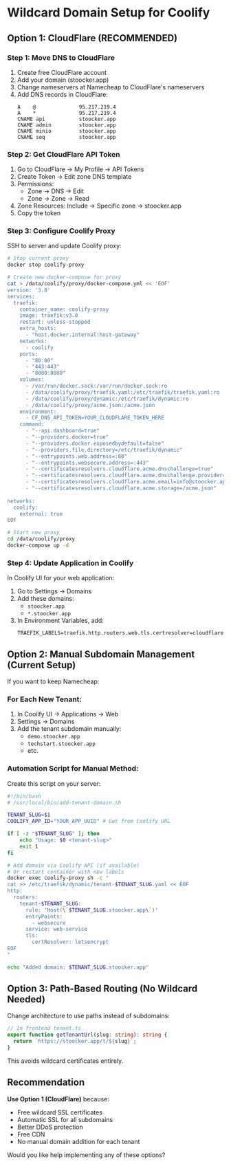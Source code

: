 # Wildcard Domain Setup for Coolify

## Option 1: CloudFlare (RECOMMENDED)

### Step 1: Move DNS to CloudFlare
1. Create free CloudFlare account
2. Add your domain (stoocker.app)
3. Change nameservers at Namecheap to CloudFlare's nameservers
4. Add DNS records in CloudFlare:
   ```
   A    @              95.217.219.4
   A    *              95.217.219.4
   CNAME api           stoocker.app
   CNAME admin         stoocker.app
   CNAME minio         stoocker.app
   CNAME seq           stoocker.app
   ```

### Step 2: Get CloudFlare API Token
1. Go to CloudFlare → My Profile → API Tokens
2. Create Token → Edit zone DNS template
3. Permissions:
   - Zone → DNS → Edit
   - Zone → Zone → Read
4. Zone Resources: Include → Specific zone → stoocker.app
5. Copy the token

### Step 3: Configure Coolify Proxy
SSH to server and update Coolify proxy:

```bash
# Stop current proxy
docker stop coolify-proxy

# Create new docker-compose for proxy
cat > /data/coolify/proxy/docker-compose.yml << 'EOF'
version: '3.8'
services:
  traefik:
    container_name: coolify-proxy
    image: traefik:v3.0
    restart: unless-stopped
    extra_hosts:
      - "host.docker.internal:host-gateway"
    networks:
      - coolify
    ports:
      - "80:80"
      - "443:443"
      - "8080:8080"
    volumes:
      - /var/run/docker.sock:/var/run/docker.sock:ro
      - /data/coolify/proxy/traefik.yaml:/etc/traefik/traefik.yaml:ro
      - /data/coolify/proxy/dynamic:/etc/traefik/dynamic:ro
      - /data/coolify/proxy/acme.json:/acme.json
    environment:
      - CF_DNS_API_TOKEN=YOUR_CLOUDFLARE_TOKEN_HERE
    command:
      - "--api.dashboard=true"
      - "--providers.docker=true"
      - "--providers.docker.exposedbydefault=false"
      - "--providers.file.directory=/etc/traefik/dynamic"
      - "--entrypoints.web.address=:80"
      - "--entrypoints.websecure.address=:443"
      - "--certificatesresolvers.cloudflare.acme.dnschallenge=true"
      - "--certificatesresolvers.cloudflare.acme.dnschallenge.provider=cloudflare"
      - "--certificatesresolvers.cloudflare.acme.email=info@stoocker.app"
      - "--certificatesresolvers.cloudflare.acme.storage=/acme.json"
      
networks:
  coolify:
    external: true
EOF

# Start new proxy
cd /data/coolify/proxy
docker-compose up -d
```

### Step 4: Update Application in Coolify
In Coolify UI for your web application:
1. Go to Settings → Domains
2. Add these domains:
   - `stoocker.app`
   - `*.stoocker.app`
3. In Environment Variables, add:
   ```
   TRAEFIK_LABELS=traefik.http.routers.web.tls.certresolver=cloudflare;traefik.http.routers.web.tls.domains[0].main=stoocker.app;traefik.http.routers.web.tls.domains[0].sans=*.stoocker.app
   ```

## Option 2: Manual Subdomain Management (Current Setup)

If you want to keep Namecheap:

### For Each New Tenant:
1. In Coolify UI → Applications → Web
2. Settings → Domains
3. Add the tenant subdomain manually:
   - `demo.stoocker.app`
   - `techstart.stoocker.app`
   - etc.

### Automation Script for Manual Method:
Create this script on your server:

```bash
#!/bin/bash
# /usr/local/bin/add-tenant-domain.sh

TENANT_SLUG=$1
COOLIFY_APP_ID="YOUR_APP_UUID" # Get from Coolify URL

if [ -z "$TENANT_SLUG" ]; then
    echo "Usage: $0 <tenant-slug>"
    exit 1
fi

# Add domain via Coolify API (if available)
# Or restart container with new labels
docker exec coolify-proxy sh -c "
cat >> /etc/traefik/dynamic/tenant-$TENANT_SLUG.yaml << EOF
http:
  routers:
    tenant-$TENANT_SLUG:
      rule: 'Host(\`$TENANT_SLUG.stoocker.app\`)'
      entryPoints:
        - websecure
      service: web-service
      tls:
        certResolver: letsencrypt
EOF
"

echo "Added domain: $TENANT_SLUG.stoocker.app"
```

## Option 3: Path-Based Routing (No Wildcard Needed)

Change architecture to use paths instead of subdomains:

```typescript
// In frontend tenant.ts
export function getTenantUrl(slug: string): string {
  return `https://stoocker.app/t/${slug}`;
}
```

This avoids wildcard certificates entirely.

## Recommendation

**Use Option 1 (CloudFlare)** because:
- Free wildcard SSL certificates
- Automatic SSL for all subdomains
- Better DDoS protection
- Free CDN
- No manual domain addition for each tenant

Would you like help implementing any of these options?
